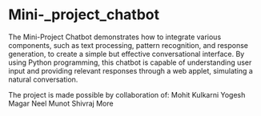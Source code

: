 # Mini-_project_chatbot
The Mini-Project Chatbot demonstrates how to integrate various components, such as text processing, pattern recognition, and response generation, to create a simple but effective conversational interface. By using Python programming, this chatbot is capable of understanding user input and providing relevant responses through a web applet, simulating a natural conversation.

The project is made possible by collaboration of:
Mohit Kulkarni
Yogesh Magar
Neel Munot
Shivraj More 
